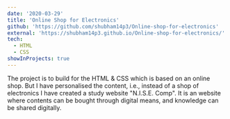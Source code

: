 ```yaml
---
date: '2020-03-29'
title: 'Online Shop for Electronics'
github: 'https://github.com/shubham14p3/Online-shop-for-electronics'
external: 'https://shubham14p3.github.io/Online-shop-for-electronics/'
tech:
  - HTML
  - CSS
showInProjects: true
---
```


The project is to build for the HTML & CSS which is based on an online shop. But I have personalised the content, i.e., instead of a shop of electronics I have created a study website "N.I.S.E. Comp". It is an website where contents can be bought through digital means, and knowledge can be shared digitally.
